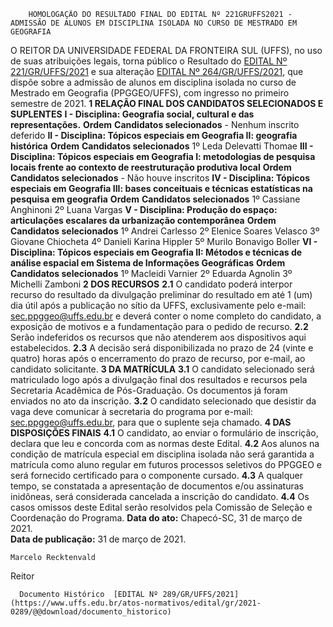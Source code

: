         HOMOLOGAÇÃO DO RESULTADO FINAL DO EDITAL Nº 221GRUFFS2021 - ADMISSÃO DE ALUNOS EM DISCIPLINA ISOLADA NO CURSO DE MESTRADO EM GEOGRAFIA  

 O REITOR DA UNIVERSIDADE FEDERAL DA FRONTEIRA SUL (UFFS), no uso de suas atribuições legais, torna público o Resultado do [EDITAL Nº 221/GR/UFFS/2021](https://www.uffs.edu.br/atos-normativos/edital/gr/2021-0221) e sua alteração [EDITAL Nº 264/GR/UFFS/2021](https://www.uffs.edu.br/atos-normativos/edital/gr/2021-0264), que dispõe sobre a admissão de alunos em disciplina isolada no curso de Mestrado em Geografia (PPGGEO/UFFS), com ingresso no primeiro semestre de 2021.  **1 RELAÇÃO FINAL DOS CANDIDATOS SELECIONADOS E SUPLENTES** **I - Disciplina: Geografia social, cultural e das representações.**      **Ordem**   **Candidatos selecionados**     -   Nenhum inscrito deferido     **II - Disciplina: Tópicos especiais em Geografia II: geografia histórica**     **Ordem**   **Candidatos selecionados**     1º   Leda Delevatti Thomae     **III - Disciplina: Tópicos especiais em Geografia I: metodologias de pesquisa locais frente ao contexto de reestruturação produtiva local**     **Ordem**   **Candidatos selecionados**     -   Não houve inscritos     **IV - Disciplina: Tópicos especiais em Geografia III: bases conceituais e técnicas estatísticas na pesquisa em geografia**     **Ordem**   **Candidatos selecionados**     1º   Cassiane Anghinoni     2º   Luana Vargas     **V - Disciplina: Produção do espaço: articulações escalares da urbanização contemporânea**     **Ordem**   **Candidatos selecionados**     1º   Andrei Carlesso     2º   Elenice Soares Velasco     3º   Giovane Chiocheta     4º   Danieli Karina Hippler     5º   Murilo Bonavigo Boller     **VI - Disciplina: Tópicos especiais em Geografia II: Métodos e técnicas de análise espacial em Sistema de Informações Geográficas**     **Ordem**   **Candidatos selecionados**     1º   Macleidi Varnier     2º   Eduarda Agnolin     3º   Michelli Zamboni      **2 DOS RECURSOS** **2.1**  O candidato poderá interpor recurso do resultado da divulgação preliminar do resultado em até 1 (um) dia útil após a publicação no sítio da UFFS, exclusivamente pelo e-mail: sec.ppggeo@uffs.edu.br e deverá conter o nome completo do candidato, a exposição de motivos e a fundamentação para o pedido de recurso. **2.2**  Serão indeferidos os recursos que não atenderem aos dispositivos aqui estabelecidos. **2.3**  A decisão será disponibilizada no prazo de 24 (vinte e quatro) horas após o encerramento do prazo de recurso, por e-mail, ao candidato solicitante.  **3 DA MATRÍCULA** **3.1**  O candidato selecionado será matriculado logo após a divulgação final dos resultados e recursos pela Secretaria Acadêmica de Pós-Graduação. Os documentos já foram enviados no ato da inscrição. **3.2**  O candidato selecionado que desistir da vaga deve comunicar à secretaria do programa por e-mail: sec.ppggeo@uffs.edu.br, para que o suplente seja chamado.  **4 DAS DISPOSIÇÕES FINAIS** **4.1**  O candidato, ao enviar o formulário de inscrição, declara que leu e concorda com as normas deste Edital. **4.2**  Aos alunos na condição de matrícula especial em disciplina isolada não será garantida a matrícula como aluno regular em futuros processos seletivos do PPGGEO e será fornecido certificado para o componente cursado. **4.3**  A qualquer tempo, se constatada a apresentação de documentos e/ou assinaturas inidôneas, será considerada cancelada a inscrição do candidato. **4.4**  Os casos omissos deste Edital serão resolvidos pela Comissão de Seleção e Coordenação do Programa.        **Data do ato:** Chapecó-SC, 31 de março de 2021.   
 **Data de publicação:**  31 de março de 2021. 

    Marcelo Recktenvald   
 Reitor 

      Documento Histórico  [EDITAL Nº 289/GR/UFFS/2021](https://www.uffs.edu.br/atos-normativos/edital/gr/2021-0289/@@download/documento_historico)     
      